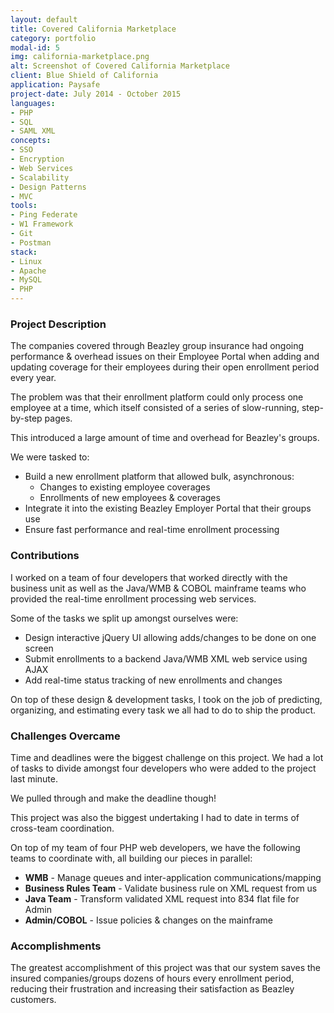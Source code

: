 ```yaml
---
layout: default
title: Covered California Marketplace
category: portfolio
modal-id: 5
img: california-marketplace.png
alt: Screenshot of Covered California Marketplace
client: Blue Shield of California
application: Paysafe
project-date: July 2014 - October 2015
languages:
- PHP
- SQL
- SAML XML
concepts:
- SSO
- Encryption
- Web Services
- Scalability
- Design Patterns
- MVC
tools:
- Ping Federate
- W1 Framework
- Git
- Postman
stack:
- Linux
- Apache
- MySQL
- PHP
---
```


### Project Description

The companies covered through Beazley group insurance had ongoing performance & overhead issues on their Employee Portal when adding and updating coverage for their employees during their open enrollment period every year.

The problem was that their enrollment platform could only process one employee at a time, which itself consisted of a series of slow-running, step-by-step pages.

This introduced a large amount of time and overhead for Beazley's groups.

We were tasked to: 

- Build a new enrollment platform that allowed bulk, asynchronous: 
  - Changes to existing employee coverages
  - Enrollments of new employees & coverages
- Integrate it into the existing Beazley Employer Portal that their groups use
- Ensure fast performance and real-time enrollment processing

### Contributions

I worked on a team of four developers that worked directly with the business unit as well as the Java/WMB & COBOL mainframe teams who provided the real-time enrollment processing web services.

Some of the tasks we split up amongst ourselves were:

- Design interactive jQuery UI allowing adds/changes to be done on one screen
- Submit enrollments to a backend Java/WMB XML web service using AJAX
- Add real-time status tracking of new enrollments and changes

On top of these design & development tasks, I took on the job of predicting, organizing, and estimating every task we all had to do to ship the product.

### Challenges Overcame

Time and deadlines were the biggest challenge on this project. We had a lot of tasks to divide amongst four developers who were added to the project last minute. 

We pulled through and make the deadline though!

This project was also the biggest undertaking I had to date in terms of cross-team coordination. 

On top of my team of four PHP web developers, we have the following teams to coordinate with, all building our pieces in parallel:

- **WMB** - Manage queues and inter-application communications/mapping
- **Business Rules Team** - Validate business rule on XML request from us
- **Java Team** - Transform validated XML request into 834 flat file for Admin
- **Admin/COBOL** - Issue policies & changes on the mainframe

### Accomplishments

The greatest accomplishment of this project was that our system saves the insured companies/groups dozens of hours every enrollment period, reducing their frustration and increasing their satisfaction as Beazley customers.
